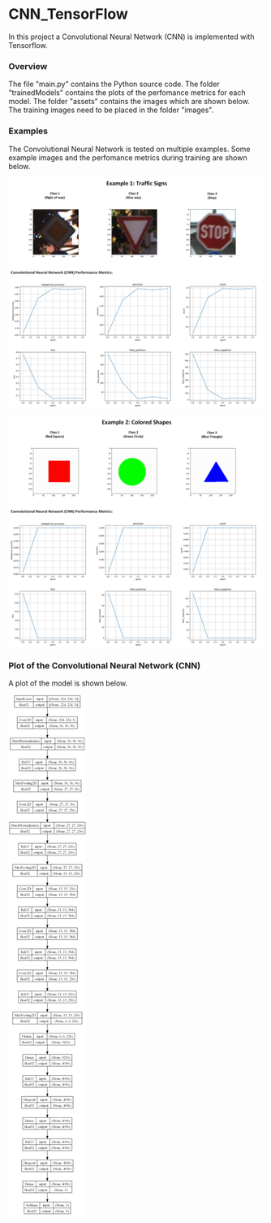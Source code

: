 # CNN_TensorFlow

In this project a Convolutional Neural Network (CNN) is implemented with Tensorflow.

### Overview

The file "main.py" contains the Python source code.
The folder "trainedModels" contains the plots of the perfomance metrics for each model.
The folder "assets" contains the images which are shown below.
The training images need to be placed in the folder "images".

### Examples

The Convolutional Neural Network is tested on multiple examples.
Some example images and the perfomance metrics during training are shown below.

![alt text](https://github.com/jkrn/CNN_TensorFlow/blob/main/assets/traffic_signs.png?raw=true)

![alt text](https://github.com/jkrn/CNN_TensorFlow/blob/main/assets/color_shapes.png?raw=true)


### Plot of the Convolutional Neural Network (CNN)

A plot of the model is shown below.

![alt text](https://github.com/jkrn/CNN_TensorFlow/blob/main/assets/cnn_model.png?raw=true)
